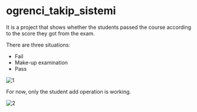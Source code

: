 # ogrenci_takip_sistemi

It is a project that shows whether the students passed the course according to the score they got from the exam.

There are three situations:

- Fail
- Make-up examination
- Pass

![1](https://user-images.githubusercontent.com/58865367/110553165-a40f6480-8149-11eb-8089-32b9d1c3451d.png)

For now, only the student add operation is working.

![2](https://user-images.githubusercontent.com/58865367/110553850-bb028680-814a-11eb-9aca-9511cb7ed1dd.png)

